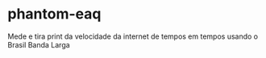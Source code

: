 # phantom-eaq
Mede e tira print da velocidade da internet de tempos em tempos usando o Brasil Banda Larga

